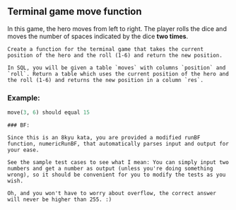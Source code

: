 ## Terminal game move function

In this game, the hero moves from left to right. The player rolls the dice and moves the number of spaces indicated by the dice **two times**.

~~~if-not:sql
Create a function for the terminal game that takes the current position of the hero and the roll (1-6) and return the new position.
~~~
~~~if:sql
In SQL, you will be given a table `moves` with columns `position` and `roll`. Return a table which uses the current position of the hero and the roll (1-6) and returns the new position in a column `res`.
~~~


### Example:
```python
move(3, 6) should equal 15
```

```if:bf
### BF:

Since this is an 8kyu kata, you are provided a modified runBF function, numericRunBF, that automatically parses input and output for your ease.

See the sample test cases to see what I mean: You can simply input two numbers and get a number as output (unless you're doing something wrong), so it should be convenient for you to modify the tests as you wish.

Oh, and you won't have to worry about overflow, the correct answer will never be higher than 255. :)
```
